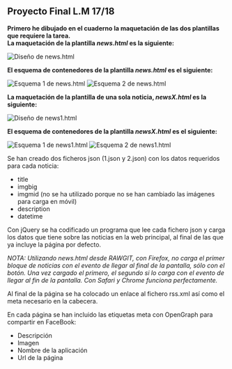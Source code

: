 ## Proyecto Final L.M 17/18  

**Primero he dibujado en el cuaderno la maquetación de las dos plantillas que requiere la tarea.  
La maquetación de la plantilla _news.html_ es la siguiente:**  

![Diseño de news.html](/img_readme/news_html_design.JPG)  

**El esquema de contenedores de la plantilla _news.html_ es el siguiente:**  

![Esquema 1 de news.html](/img_readme/news_html_schema_1.JPG)
![Esquema 2 de news.html](/img_readme/news_html_schema_2.JPG)  

**La maquetación de la plantilla de una sola noticia, _newsX.html_ es la siguiente:**  

![Diseño de news1.html](/img_readme/news_1_design.JPG)  

**El esquema de contenedores de la plantilla _newsX.html_ es el siguiente:**  

![Esquema 1 de news1.html](/img_readme/news_1_schema1.JPG)
![Esquema 2 de news1.html](/img_readme/news_1_schema2.JPG)  


Se han creado dos ficheros json (1.json y 2.json) con los datos requeridos para cada noticia:  

* title
* imgbig
* imgmid (no se ha utilizado porque no se han cambiado las imágenes para carga en móvil)
* description
* datetime  

Con jQuery se ha codificado un programa que lee cada fichero json y carga los datos que tiene sobre las noticias en la web principal, al final de las que ya incluye la página por defecto.

_NOTA: Utilizando _news.html_ desde RAWGIT, con Firefox, no carga el primer bloque de noticias con el evento de llegar al final de la pantalla, sólo con el botón. Una vez cargado el primero, el segundo si lo carga con el evento de llegar al fin de la pantalla.
Con Safari y Chrome funciona perfectamente._  

Al final de la página se ha colocado un enlace al fichero rss.xml así como el meta necesario en la cabecera.

En cada página se han incluido las etiquetas meta con OpenGraph para compartir en FaceBook:  
* Descripción
* Imagen
* Nombre de la aplicación
* Url de la página

